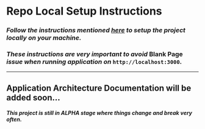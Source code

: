 # Repo Local Setup Instructions

### _Follow the instructions mentioned [here](https://www.notion.so/reactweather/Weather-React-Repo-Setup-Instructions-1a789c2e47f545ceb87062d171a66b6b) to setup the project locally on your machine._

### _These instructions are very important to avoid_ **Blank Page** _issue when running application on_ `http://localhost:3000`.

---

## Application Architecture Documentation will be added soon...

#### _This project is still in ALPHA stage where things change and break very often._
